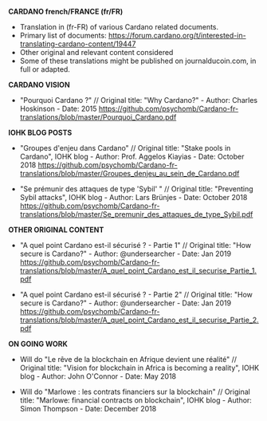 **CARDANO french/FRANCE (fr/FR)**

- Translation in (fr-FR) of various Cardano related documents.
- Primary list of documents: https://forum.cardano.org/t/interested-in-translating-cardano-content/19447
- Other original and relevant content considered
- Some of these translations might be published on journalducoin.com, in full or adapted.

**CARDANO VISION**

- "Pourquoi Cardano ?" // Original title: "Why Cardano?" - Author: Charles Hoskinson - Date: 2015
https://github.com/psychomb/Cardano-fr-translations/blob/master/Pourquoi_Cardano.pdf

**IOHK BLOG POSTS**

- "Groupes d'enjeu dans Cardano" // Original title: "Stake pools in Cardano", IOHK blog - Author: Prof. Aggelos Kiayias - Date: October 2018
https://github.com/psychomb/Cardano-fr-translations/blob/master/Groupes_denjeu_au_sein_de_Cardano.pdf

- "Se prémunir des attaques de type 'Sybil' " // Original title: "Preventing Sybil attacks", IOHK blog - Author: Lars Brünjes - Date: October 2018
https://github.com/psychomb/Cardano-fr-translations/blob/master/Se_premunir_des_attaques_de_type_Sybil.pdf

**OTHER ORIGINAL CONTENT**

- "A quel point Cardano est-il sécurisé ? - Partie 1" // Original title: "How secure is Cardano?" - Author: @undersearcher - Date: Jan 2019
https://github.com/psychomb/Cardano-fr-translations/blob/master/A_quel_point_Cardano_est_il_securise_Partie_1.pdf

- "A quel point Cardano est-il sécurisé ? - Partie 2" // Original title: "How secure is Cardano?" - Author: @undersearcher - Date: Jan 2019
https://github.com/psychomb/Cardano-fr-translations/blob/master/A_quel_point_Cardano_est_il_securise_Partie_2.pdf

**ON GOING WORK**

- Will do "Le rêve de la blockchain en Afrique devient une réalité" // Original title: "Vision for blockchain in Africa is becoming a reality", IOHK blog - Author: John O'Connor - Date: May 2018

- Will do "Marlowe : les contrats financiers sur la blockchain" // Original title: "Marlowe: financial contracts on blockchain", IOHK blog - Author: Simon Thompson - Date: December 2018
